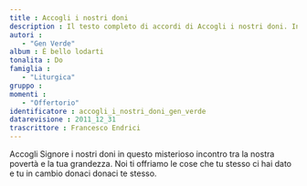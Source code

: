```yaml
--- 
title : Accogli i nostri doni
description : Il testo completo di accordi di Accogli i nostri doni. Inseriscila nel tuo canzoniere!
autori : 
   - "Gen Verde"
album : È bello lodarti
tonalita : Do
famiglia : 
   - "Liturgica"
gruppo : 
momenti : 
   - "Offertorio"
identificatore : accogli_i_nostri_doni_gen_verde
datarevisione : 2011_12_31
trascrittore : Francesco Endrici
--- 
```




Accogli Signore i nostri doni
in questo misterioso incontro
tra la nostra povertà 
e la tua grandezza. 
Noi ti offriamo le cose 
che tu stesso ci hai dato
e tu in cambio donaci 
donaci te stesso.


